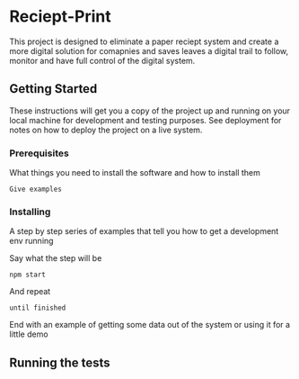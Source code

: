 # Reciept-Print

This project is designed to eliminate a paper reciept system and create a more digital solution for comapnies and saves leaves a digital trail to follow, monitor and have full control of the digital system.

## Getting Started

These instructions will get you a copy of the project up and running on your local machine for development and testing purposes. See deployment for notes on how to deploy the project on a live system.

### Prerequisites

What things you need to install the software and how to install them

```
Give examples
```

### Installing

A step by step series of examples that tell you how to get a development env running

Say what the step will be

```
npm start
```

And repeat

```
until finished
```

End with an example of getting some data out of the system or using it for a little demo

## Running the tests
